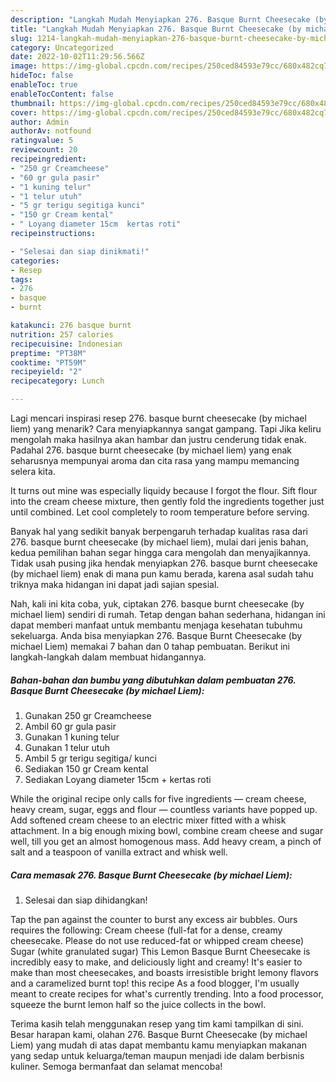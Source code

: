 ```yaml
---
description: "Langkah Mudah Menyiapkan 276. Basque Burnt Cheesecake (by michael Liem) yang Enak}"
title: "Langkah Mudah Menyiapkan 276. Basque Burnt Cheesecake (by michael Liem) yang Enak}"
slug: 1214-langkah-mudah-menyiapkan-276-basque-burnt-cheesecake-by-michael-liem-yang-enak
category: Uncategorized
date: 2022-10-02T11:29:56.566Z
image: https://img-global.cpcdn.com/recipes/250ced84593e79cc/680x482cq70/276-basque-burnt-cheesecake-by-michael-liem-foto-resep-utama.jpg
hideToc: false
enableToc: true
enableTocContent: false
thumbnail: https://img-global.cpcdn.com/recipes/250ced84593e79cc/680x482cq70/276-basque-burnt-cheesecake-by-michael-liem-foto-resep-utama.jpg
cover: https://img-global.cpcdn.com/recipes/250ced84593e79cc/680x482cq70/276-basque-burnt-cheesecake-by-michael-liem-foto-resep-utama.jpg
author: Admin
authorAv: notfound
ratingvalue: 5
reviewcount: 20
recipeingredient:
- "250 gr Creamcheese"
- "60 gr gula pasir"
- "1 kuning telur"
- "1 telur utuh"
- "5 gr terigu segitiga kunci"
- "150 gr Cream kental"
- " Loyang diameter 15cm  kertas roti"
recipeinstructions:

- "Selesai dan siap dinikmati!"
categories:
- Resep
tags:
- 276
- basque
- burnt

katakunci: 276 basque burnt 
nutrition: 257 calories
recipecuisine: Indonesian
preptime: "PT38M"
cooktime: "PT59M"
recipeyield: "2"
recipecategory: Lunch

---
```



Lagi mencari inspirasi resep 276. basque burnt cheesecake (by michael liem) yang menarik? Cara menyiapkannya sangat gampang. Tapi Jika keliru mengolah maka hasilnya akan hambar dan justru cenderung tidak enak. Padahal 276. basque burnt cheesecake (by michael liem) yang enak seharusnya mempunyai aroma dan cita rasa yang mampu memancing selera kita.


It turns out mine was especially liquidy because I forgot the flour. Sift flour into the cream cheese mixture, then gently fold the ingredients together just until combined. Let cool completely to room temperature before serving.

Banyak hal yang sedikit banyak berpengaruh terhadap kualitas rasa dari 276. basque burnt cheesecake (by michael liem), mulai dari jenis bahan, kedua pemilihan bahan segar hingga cara mengolah dan menyajikannya. Tidak usah pusing jika hendak menyiapkan 276. basque burnt cheesecake (by michael liem) enak di mana pun kamu berada, karena asal sudah tahu triknya maka hidangan ini dapat jadi sajian spesial.


Nah, kali ini kita coba, yuk, ciptakan 276. basque burnt cheesecake (by michael liem) sendiri di rumah. Tetap dengan bahan sederhana, hidangan ini dapat memberi manfaat untuk membantu menjaga kesehatan tubuhmu sekeluarga. Anda bisa menyiapkan 276. Basque Burnt Cheesecake (by michael Liem) memakai 7 bahan dan 0 tahap pembuatan. Berikut ini langkah-langkah dalam membuat hidangannya.

<!--inarticleads1-->

##### Bahan-bahan dan bumbu yang dibutuhkan dalam pembuatan 276. Basque Burnt Cheesecake (by michael Liem):

1. Gunakan 250 gr Creamcheese
1. Ambil 60 gr gula pasir
1. Gunakan 1 kuning telur
1. Gunakan 1 telur utuh
1. Ambil 5 gr terigu segitiga/ kunci
1. Sediakan 150 gr Cream kental
1. Sediakan  Loyang diameter 15cm + kertas roti


While the original recipe only calls for five ingredients — cream cheese, heavy cream, sugar, eggs and flour — countless variants have popped up. Add softened cream cheese to an electric mixer fitted with a whisk attachment. In a big enough mixing bowl, combine cream cheese and sugar well, till you get an almost homogenous mass. Add heavy cream, a pinch of salt and a teaspoon of vanilla extract and whisk well. 

<!--inarticleads2-->

##### Cara memasak 276. Basque Burnt Cheesecake (by michael Liem):


1. Selesai dan siap dihidangkan!

Tap the pan against the counter to burst any excess air bubbles. Ours requires the following: Cream cheese (full-fat for a dense, creamy cheesecake. Please do not use reduced-fat or whipped cream cheese) Sugar (white granulated sugar) This Lemon Basque Burnt Cheesecake is incredibly easy to make, and deliciously light and creamy! It&#39;s easier to make than most cheesecakes, and boasts irresistible bright lemony flavors and a caramelized burnt top! this recipe As a food blogger, I&#39;m usually meant to create recipes for what&#39;s currently trending. Into a food processor, squeeze the burnt lemon half so the juice collects in the bowl. 

Terima kasih telah menggunakan resep yang tim kami tampilkan di sini. Besar harapan kami, olahan 276. Basque Burnt Cheesecake (by michael Liem) yang mudah di atas dapat membantu kamu menyiapkan makanan yang sedap untuk keluarga/teman maupun menjadi ide dalam berbisnis kuliner. Semoga bermanfaat dan selamat mencoba!

